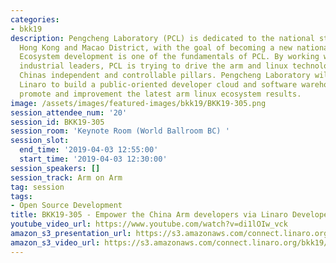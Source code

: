 ```yaml
---
categories:
- bkk19
description: Pengcheng Laboratory (PCL) is dedicated to the national strategy of Guangdong,
  Hong Kong and Macao District, with the goal of becoming a new national laboratory.
  Ecosystem development is one of the fundamentals of PCL. By working with worldwide
  industrial leaders, PCL is trying to drive the arm and linux technology to become
  Chinas independent and controllable pillars. Pengcheng Laboratory will work with
  Linaro to build a public-oriented developer cloud and software warehouse to jointly
  promote and improvement the latest arm linux ecosystem results.
image: /assets/images/featured-images/bkk19/BKK19-305.png
session_attendee_num: '20'
session_id: BKK19-305
session_room: 'Keynote Room (World Ballroom BC) '
session_slot:
  end_time: '2019-04-03 12:55:00'
  start_time: '2019-04-03 12:30:00'
session_speakers: []
session_track: Arm on Arm
tag: session
tags:
- Open Source Development
title: BKK19-305 - Empower the China Arm developers via Linaro Developer Cloud
youtube_video_url: https://www.youtube.com/watch?v=di1lOIw_vck
amazon_s3_presentation_url: https://s3.amazonaws.com/connect.linaro.org/bkk19/presentations/bkk19-305.pdf
amazon_s3_video_url: https://s3.amazonaws.com/connect.linaro.org/bkk19/videos/bkk19-305.mp4
---
```

